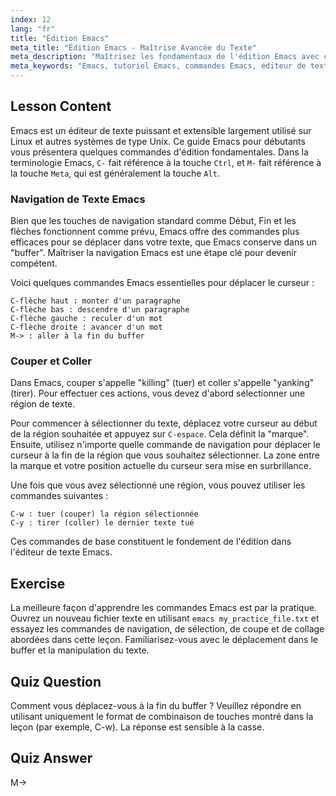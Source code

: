 ```yaml
---
index: 12
lang: "fr"
title: "Édition Emacs"
meta_title: "Édition Emacs - Maîtrise Avancée du Texte"
meta_description: "Maîtrisez les fondamentaux de l'édition Emacs avec ce guide pour débutants. Apprenez les commandes Emacs essentielles pour la navigation, la coupe et le collage de texte dans cet éditeur de texte puissant sous Linux."
meta_keywords: "Emacs, tutoriel Emacs, commandes Emacs, éditeur de texte, éditeur Linux, navigation Emacs, Emacs débutant, guide Emacs"
---
```


## Lesson Content

Emacs est un éditeur de texte puissant et extensible largement utilisé sur Linux et autres systèmes de type Unix. Ce guide Emacs pour débutants vous présentera quelques commandes d'édition fondamentales. Dans la terminologie Emacs, `C-` fait référence à la touche `Ctrl`, et `M-` fait référence à la touche `Meta`, qui est généralement la touche `Alt`.

### Navigation de Texte Emacs

Bien que les touches de navigation standard comme Début, Fin et les flèches fonctionnent comme prévu, Emacs offre des commandes plus efficaces pour se déplacer dans votre texte, que Emacs conserve dans un "buffer". Maîtriser la navigation Emacs est une étape clé pour devenir compétent.

Voici quelques commandes Emacs essentielles pour déplacer le curseur :

```
C-flèche haut : monter d'un paragraphe
C-flèche bas : descendre d'un paragraphe
C-flèche gauche : reculer d'un mot
C-flèche droite : avancer d'un mot
M-> : aller à la fin du buffer
```

### Couper et Coller

Dans Emacs, couper s'appelle "killing" (tuer) et coller s'appelle "yanking" (tirer). Pour effectuer ces actions, vous devez d'abord sélectionner une région de texte.

Pour commencer à sélectionner du texte, déplacez votre curseur au début de la région souhaitée et appuyez sur `C-espace`. Cela définit la "marque". Ensuite, utilisez n'importe quelle commande de navigation pour déplacer le curseur à la fin de la région que vous souhaitez sélectionner. La zone entre la marque et votre position actuelle du curseur sera mise en surbrillance.

Une fois que vous avez sélectionné une région, vous pouvez utiliser les commandes suivantes :

```
C-w : tuer (couper) la région sélectionnée
C-y : tirer (coller) le dernier texte tué
```

Ces commandes de base constituent le fondement de l'édition dans l'éditeur de texte Emacs.

## Exercise

La meilleure façon d'apprendre les commandes Emacs est par la pratique. Ouvrez un nouveau fichier texte en utilisant `emacs my_practice_file.txt` et essayez les commandes de navigation, de sélection, de coupe et de collage abordées dans cette leçon. Familiarisez-vous avec le déplacement dans le buffer et la manipulation du texte.

## Quiz Question

Comment vous déplacez-vous à la fin du buffer ? Veuillez répondre en utilisant uniquement le format de combinaison de touches montré dans la leçon (par exemple, C-w). La réponse est sensible à la casse.

## Quiz Answer

M->
